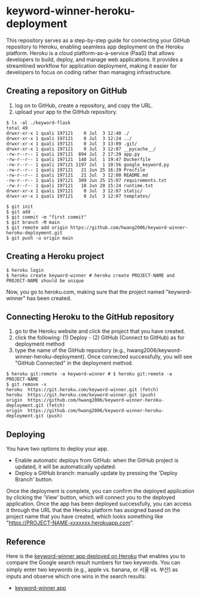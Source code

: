 # keyword-winner-heroku-deployment
This repository serves as a step-by-step guide for connecting your GitHub repository to Heroku, enabling seamless app deployment on the Heroku platform. Heroku is a cloud platform-as-a-service (PaaS) that allows developers to build, deploy, and manage web applications. It provides a streamlined workflow for application deployment, making it easier for developers to focus on coding rather than managing infrastructure.

## Creating a repository on GitHub
1. log on to GitHub, create a repository, and copy the URL.
2. upload your app to the GitHub repository.
```
$ ls -al ./keyword-flask
total 49
drwxr-xr-x 1 quali 197121    0 Jul  3 12:40 ./
drwxr-xr-x 1 quali 197121    0 Jul  3 12:24 ../
drwxr-xr-x 1 quali 197121    0 Jul  3 13:09 .git/
drwxr-xr-x 1 quali 197121    0 Jul  3 12:07 __pycache__/
-rw-r--r-- 1 quali 197121  894 Jul  2 17:29 app.py
-rw-r--r-- 1 quali 197121  148 Jul  1 19:47 Dockerfile
-rw-r--r-- 1 quali 197121 1197 Jul  1 10:56 google_keyword.py
-rw-r--r-- 1 quali 197121   21 Jun 25 16:39 Procfile
-rw-r--r-- 1 quali 197121   21 Jul  3 12:00 README.md
-rw-r--r-- 1 quali 197121  309 Jun 25 15:07 requirements.txt
-rw-r--r-- 1 quali 197121   18 Jun 28 15:24 runtime.txt
drwxr-xr-x 1 quali 197121    0 Jul  3 12:07 static/
drwxr-xr-x 1 quali 197121    0 Jul  3 12:07 templates/

$ git init
$ git add .
$ git commit -m "first commit"
$ git branch -M main
$ git remote add origin https://github.com/hwang2006/keyword-winner-heroku-deployment.git
$ git push -u origin main
```
## Creating a Heroku project 
```
$ heroku login
$ heroku create keyword-winner # heroku create PROJECT-NAME and PROJECT-NAME should be unique
```
Now, you go to heroku.com, making sure that the project named "keyword-winner" has been created.

## Connecting Heroku to the GitHub repository
1. go to the Heroku website and click the project that you have created.
2. click the following: (1) Deploy - (2) GitHub (Connect to GitHub) as for deployment method
3. type the name of the GitHub repository (e.g., hwang2006/keyword-winner-heroku-deployment).
Once connected successfully, you will see "GitHub Connected" in the deployment method.
```
$ heroku git:remote -a keyword-winner # $ heroku git:remote -a PROJECT-NAME
$ git remove -v
heroku  https://git.heroku.com/keyword-winner.git (fetch)
heroku  https://git.heroku.com/keyword-winner.git (push)
origin  https://github.com/hwang2006/keyword-winner-heroku-deployment.git (fetch)
origin  https://github.com/hwang2006/keyword-winner-heroku-deployment.git (push)
```
## Deploying 
You have two options to deploy your app. 
- Enable automatic deploys from GitHub: when the GitHub project is updated, it will be automatically updated.
- Deploy a GitHub branch: manually update by pressing the 'Deploy Branch' button.

Once the deployment is complete, you can confirm the deployed application by clicking the 'View' button, which will connect you to the deployed application. Once the app has been deployed successfully, you can access it through the URL that the Heroku platform has assigned based on the project name that you have created, which looks something like "https://PROJECT-NAME-xxxxxxx.herokuapp.com".

## Reference
Here is the [keyword-winner app deployed on Heroku](https://keyword-winner-39a53d276a1b.herokuapp.com/) that enables you to compare the Google search result numbers for two keywords. You can simply enter two keywords (e.g., apple vs. banana, or 서울 vs. 부산) as inputs and observe which one wins in the search results:
- [keyword-winner app](https://keyword-winner-39a53d276a1b.herokuapp.com/)

